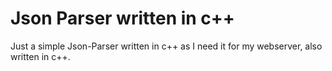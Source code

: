 # Json Parser written in c++ 

Just a simple Json-Parser written in c++ as I need it for my webserver, also written 
in c++.

